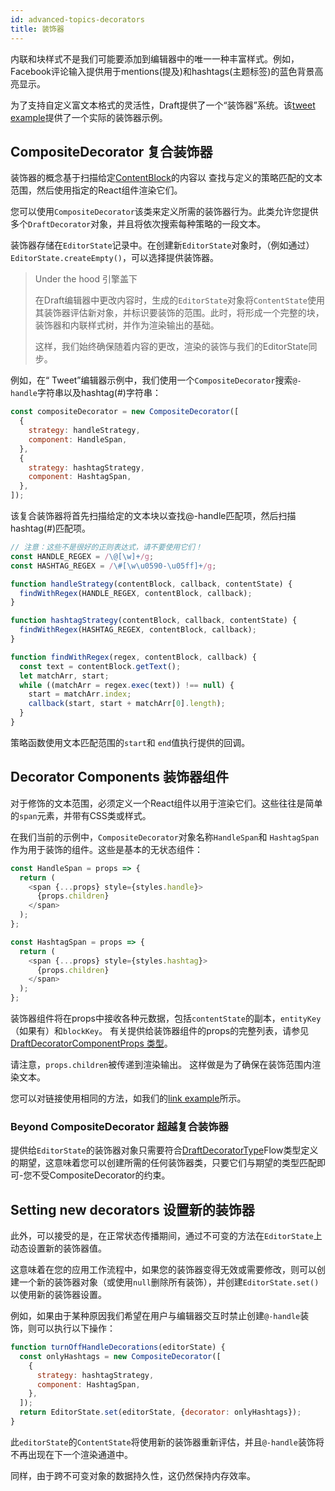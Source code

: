 ```yaml
---
id: advanced-topics-decorators
title: 装饰器
---
```


内联和块样式不是我们可能要添加到编辑器中的唯一一种丰富样式。例如，Facebook评论输入提供用于mentions(提及)和hashtags(主题标签)的蓝色背景高亮显示。

为了支持自定义富文本格式的灵活性，Draft提供了一个“装饰器”系统。该[tweet example](https://github.com/facebook/draft-js/tree/master/examples/draft-0-10-0/tweet)提供了一个实际的装饰器示例。

## CompositeDecorator 复合装饰器

装饰器的概念基于扫描给定[ContentBlock](/docs/api-reference-content-block)的内容以 查找与定义的策略匹配的文本范围，然后使用指定的React组件渲染它们。

您可以使用`CompositeDecorator`该类来定义所需的装饰器行为。此类允许您提供多个`DraftDecorator`对象，并且将依次搜索每种策略的一段文本。

装饰器存储在`EditorState`记录中。在创建新`EditorState`对象时，（例如通过）`EditorState.createEmpty()`，可以选择提供装饰器。

> Under the hood 引擎盖下
>
> 在Draft编辑器中更改内容时，生成的`EditorState`对象将`ContentState`使用其装饰器评估新对象，并标识要装饰的范围。此时，将形成一个完整的块，装饰器和内联样式树，并作为渲染输出的基础。
>
> 这样，我们始终确保随着内容的更改，渲染的装饰与我们的EditorState同步。

例如，在“ Tweet”编辑器示例中，我们使用一个`CompositeDecorator`搜索`@-handle`字符串以及hashtag(#)字符串：

```js
const compositeDecorator = new CompositeDecorator([
  {
    strategy: handleStrategy,
    component: HandleSpan,
  },
  {
    strategy: hashtagStrategy,
    component: HashtagSpan,
  },
]);
```
该复合装饰器将首先扫描给定的文本块以查找@-handle匹配项，然后扫描hashtag(#)匹配项。

```js
// 注意：这些不是很好的正则表达式，请不要使用它们！
const HANDLE_REGEX = /\@[\w]+/g;
const HASHTAG_REGEX = /\#[\w\u0590-\u05ff]+/g;

function handleStrategy(contentBlock, callback, contentState) {
  findWithRegex(HANDLE_REGEX, contentBlock, callback);
}

function hashtagStrategy(contentBlock, callback, contentState) {
  findWithRegex(HASHTAG_REGEX, contentBlock, callback);
}

function findWithRegex(regex, contentBlock, callback) {
  const text = contentBlock.getText();
  let matchArr, start;
  while ((matchArr = regex.exec(text)) !== null) {
    start = matchArr.index;
    callback(start, start + matchArr[0].length);
  }
}
```
策略函数使用文本匹配范围的`start`和 `end`值执行提供的回调。

## Decorator Components 装饰器组件

对于修饰的文本范围，必须定义一个React组件以用于渲染它们。这些往往是简单的`span`元素，并带有CSS类或样式。

在我们当前的示例中，`CompositeDecorator`对象名称`HandleSpan`和 `HashtagSpan`作为用于装饰的组件。这些是基本的无状态组件：

```js
const HandleSpan = props => {
  return (
    <span {...props} style={styles.handle}>
      {props.children}
    </span>
  );
};

const HashtagSpan = props => {
  return (
    <span {...props} style={styles.hashtag}>
      {props.children}
    </span>
  );
};
```
装饰器组件将在props中接收各种元数据，包括`contentState`的副本，`entityKey`（如果有）和`blockKey`。
有关提供给装饰器组件的props的完整列表，请参见[DraftDecoratorComponentProps 类型](https://github.com/facebook/draft-js/blob/master/src/model/decorators/DraftDecorator.js)。

请注意，`props.children`被传递到渲染输出。
这样做是为了确保在装饰范围内渲染文本。

您可以对链接使用相同的方法，如我们的[link example](https://github.com/facebook/draft-js/tree/master/examples/draft-0-10-0/link)所示。

### Beyond CompositeDecorator 超越复合装饰器

提供给`EditorState`的装饰器对象只需要符合[DraftDecoratorType](https://github.com/facebook/draft-js/blob/master/src/model/decorators/DraftDecoratorType.js)Flow类型定义的期望，这意味着您可以创建所需的任何装饰器类，只要它们与期望的类型匹配即可-您不受CompositeDecorator的约束。

## Setting new decorators 设置新的装饰器

此外，可以接受的是，在正常状态传播期间，通过不可变的方法在`EditorState`上动态设置新的装饰器值。

这意味着在您的应用工作流程中，如果您的装饰器变得无效或需要修改，则可以创建一个新的装饰器对象（或使用`null`删除所有装饰），并创建`EditorState.set()`以使用新的装饰器设置。

例如，如果由于某种原因我们希望在用户与编辑器交互时禁止创建`@-handle`装饰，则可以执行以下操作：

```js
function turnOffHandleDecorations(editorState) {
  const onlyHashtags = new CompositeDecorator([
    {
      strategy: hashtagStrategy,
      component: HashtagSpan,
    },
  ]);
  return EditorState.set(editorState, {decorator: onlyHashtags});
}
```
此`editorState`的`ContentState`将使用新的装饰器重新评估，并且`@-handle`装饰将不再出现在下一个渲染通道中。

同样，由于跨不可变对象的数据持久性，这仍然保持内存效率。

